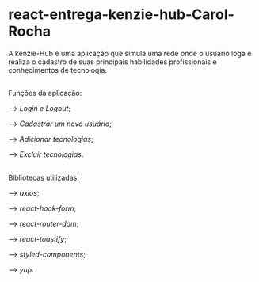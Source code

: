 # react-entrega-kenzie-hub-Carol-Rocha

A kenzie-Hub é uma aplicação que simula uma rede onde o usuário loga e realiza o cadastro de suas principais habilidades profissionais e conhecimentos de tecnologia. 

##

Funções da aplicação:

--> *Login e Logout*;

--> *Cadastrar um novo usuário*;

--> *Adicionar tecnologias*;

--> *Excluir tecnologias*.


##

Bibliotecas utilizadas:

--> *axios*;   

--> *react-hook-form*;   

--> *react-router-dom*;   

--> *react-toastify*;   

--> *styled-components*;   

--> *yup*.   


